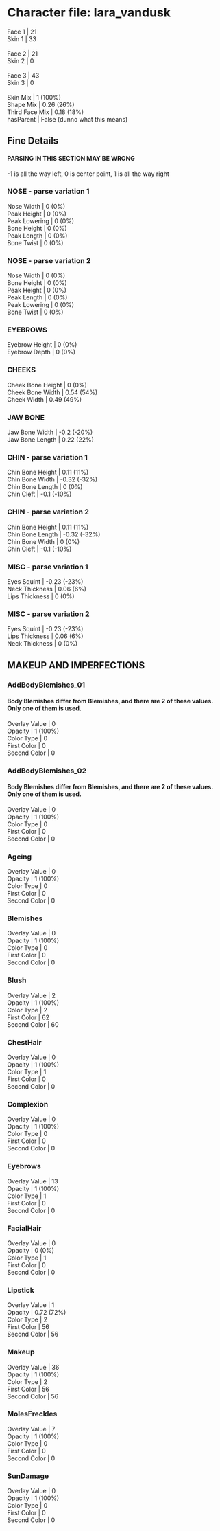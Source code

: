 # Character file: lara_vandusk<br>
Face 1 | 21<br>
Skin 1 | 33<br>
<br>
Face 2 | 21<br>
Skin 2 | 0<br>
<br>
Face 3 | 43<br>
Skin 3 | 0<br>
<br>
Skin Mix | 1 (100%)<br>
Shape Mix | 0.26 (26%)<br>
Third Face Mix | 0.18 (18%)<br>
hasParent | False (dunno what this means)<br>
## Fine Details<br>
#### PARSING IN THIS SECTION MAY BE WRONG<br>
-1 is all the way left, 0 is center point, 1 is all the way right<br>
### NOSE - parse variation 1<br>
Nose Width | 0 (0%)<br>
Peak Height | 0 (0%)<br>
Peak Lowering | 0 (0%)<br>
Bone Height | 0 (0%)<br>
Peak Length | 0 (0%)<br>
Bone Twist | 0 (0%)<br>
### NOSE - parse variation 2<br>
Nose Width | 0 (0%)<br>
Bone Height | 0 (0%)<br>
Peak Height | 0 (0%)<br>
Peak Length | 0 (0%)<br>
Peak Lowering | 0 (0%)<br>
Bone Twist | 0 (0%)<br>
### EYEBROWS<br>
Eyebrow Height | 0 (0%)<br>
Eyebrow Depth | 0 (0%)<br>
### CHEEKS<br>
Cheek Bone Height | 0 (0%)<br>
Cheek Bone Width | 0.54 (54%)<br>
Cheek Width | 0.49 (49%)<br>
### JAW BONE<br>
Jaw Bone Width | -0.2 (-20%)<br>
Jaw Bone Length | 0.22 (22%)<br>
### CHIN - parse variation 1<br>
Chin Bone Height | 0.11 (11%)<br>
Chin Bone Width | -0.32 (-32%)<br>
Chin Bone Length | 0 (0%)<br>
Chin Cleft | -0.1 (-10%)<br>
### CHIN - parse variation 2<br>
Chin Bone Height | 0.11 (11%)<br>
Chin Bone Length | -0.32 (-32%)<br>
Chin Bone Width | 0 (0%)<br>
Chin Cleft | -0.1 (-10%)<br>
### MISC - parse variation 1<br>
Eyes Squint | -0.23 (-23%)<br>
Neck Thickness | 0.06 (6%)<br>
Lips Thickness | 0 (0%)<br>
### MISC - parse variation 2<br>
Eyes Squint | -0.23 (-23%)<br>
Lips Thickness | 0.06 (6%)<br>
Neck Thickness | 0 (0%)<br>
## MAKEUP AND IMPERFECTIONS<br>
### AddBodyBlemishes_01<br>
#### Body Blemishes differ from Blemishes, and there are 2 of these values. Only one of them is used.<br>
Overlay Value | 0<br>
Opacity | 1 (100%)<br>
Color Type | 0<br>
First Color | 0<br>
Second Color | 0<br>
### AddBodyBlemishes_02<br>
#### Body Blemishes differ from Blemishes, and there are 2 of these values. Only one of them is used.<br>
Overlay Value | 0<br>
Opacity | 1 (100%)<br>
Color Type | 0<br>
First Color | 0<br>
Second Color | 0<br>
### Ageing<br>
Overlay Value | 0<br>
Opacity | 1 (100%)<br>
Color Type | 0<br>
First Color | 0<br>
Second Color | 0<br>
### Blemishes<br>
Overlay Value | 0<br>
Opacity | 1 (100%)<br>
Color Type | 0<br>
First Color | 0<br>
Second Color | 0<br>
### Blush<br>
Overlay Value | 2<br>
Opacity | 1 (100%)<br>
Color Type | 2<br>
First Color | 62<br>
Second Color | 60<br>
### ChestHair<br>
Overlay Value | 0<br>
Opacity | 1 (100%)<br>
Color Type | 1<br>
First Color | 0<br>
Second Color | 0<br>
### Complexion<br>
Overlay Value | 0<br>
Opacity | 1 (100%)<br>
Color Type | 0<br>
First Color | 0<br>
Second Color | 0<br>
### Eyebrows<br>
Overlay Value | 13<br>
Opacity | 1 (100%)<br>
Color Type | 1<br>
First Color | 0<br>
Second Color | 0<br>
### FacialHair<br>
Overlay Value | 0<br>
Opacity | 0 (0%)<br>
Color Type | 1<br>
First Color | 0<br>
Second Color | 0<br>
### Lipstick<br>
Overlay Value | 1<br>
Opacity | 0.72 (72%)<br>
Color Type | 2<br>
First Color | 56<br>
Second Color | 56<br>
### Makeup<br>
Overlay Value | 36<br>
Opacity | 1 (100%)<br>
Color Type | 2<br>
First Color | 56<br>
Second Color | 56<br>
### MolesFreckles<br>
Overlay Value | 7<br>
Opacity | 1 (100%)<br>
Color Type | 0<br>
First Color | 0<br>
Second Color | 0<br>
### SunDamage<br>
Overlay Value | 0<br>
Opacity | 1 (100%)<br>
Color Type | 0<br>
First Color | 0<br>
Second Color | 0<br>
